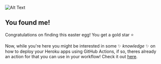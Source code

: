 ![Alt Text](https://media1.giphy.com/media/3ornk57KwDXf81rjWM/giphy.gif?cid=ecf05e47oei50nx6wlbvhjfemog8oszb2ldbp2eoyj7kmwba&rid=giphy.gif&ct=g)

## You found me!

Congratulations on finding this easter egg! You get a gold star ⭐

Now, while you're here you might be interested in some ✨ _knowledge_ ✨ on how to deploy your Heroku apps using GitHub Actions, if so, theres already an action for that you can use in your workflow! Check it out [here](https://github.com/marketplace/actions/deploy-to-heroku).
